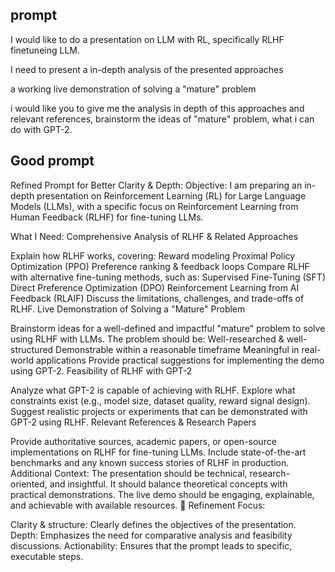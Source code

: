 

## prompt
I would like to do a presentation on LLM with RL, 
specifically RLHF finetuneing LLM.

I need to present a in-depth analysis of the presented approaches

 a working live demonstration of solving a "mature" problem

i would like you to give me the analysis in depth of this approaches and relevant references, 
brainstorm the ideas of "mature" problem, what i can do with GPT-2.


## Good prompt
Refined Prompt for Better Clarity & Depth:
Objective:
I am preparing an in-depth presentation on Reinforcement Learning (RL) for Large Language Models (LLMs), with a specific focus on Reinforcement Learning from Human Feedback (RLHF) for fine-tuning LLMs.

What I Need:
Comprehensive Analysis of RLHF & Related Approaches

Explain how RLHF works, covering:
Reward modeling
Proximal Policy Optimization (PPO)
Preference ranking & feedback loops
Compare RLHF with alternative fine-tuning methods, such as:
Supervised Fine-Tuning (SFT)
Direct Preference Optimization (DPO)
Reinforcement Learning from AI Feedback (RLAIF)
Discuss the limitations, challenges, and trade-offs of RLHF.
Live Demonstration of Solving a "Mature" Problem

Brainstorm ideas for a well-defined and impactful "mature" problem to solve using RLHF with LLMs.
The problem should be:
Well-researched & well-structured
Demonstrable within a reasonable timeframe
Meaningful in real-world applications
Provide practical suggestions for implementing the demo using GPT-2.
Feasibility of RLHF with GPT-2

Analyze what GPT-2 is capable of achieving with RLHF.
Explore what constraints exist (e.g., model size, dataset quality, reward signal design).
Suggest realistic projects or experiments that can be demonstrated with GPT-2 using RLHF.
Relevant References & Research Papers

Provide authoritative sources, academic papers, or open-source implementations on RLHF for fine-tuning LLMs.
Include state-of-the-art benchmarks and any known success stories of RLHF in production.
Additional Context:
The presentation should be technical, research-oriented, and insightful.
It should balance theoretical concepts with practical demonstrations.
The live demo should be engaging, explainable, and achievable with available resources.
🔹 Refinement Focus:

Clarity & structure: Clearly defines the objectives of the presentation.
Depth: Emphasizes the need for comparative analysis and feasibility discussions.
Actionability: Ensures that the prompt leads to specific, executable steps.